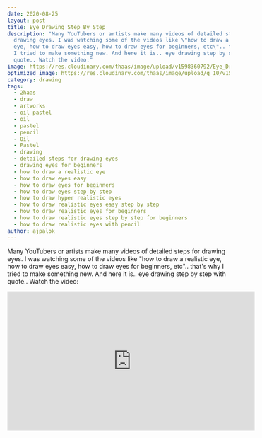 ```yaml
---
date: 2020-08-25
layout: post
title: Eye Drawing Step By Step
description: "Many YouTubers or artists make many videos of detailed steps for
  drawing eyes. I was watching some of the videos like \"how to draw a realistic
  eye, how to draw eyes easy, how to draw eyes for beginners, etc\".. that's why
  I tried to make something new. And here it is.. eye drawing step by step with
  quote.. Watch the video:"
image: https://res.cloudinary.com/thaas/image/upload/v1598360792/Eye_Drawing_Step_By_Step_x1zizx.jpg
optimized_image: https://res.cloudinary.com/thaas/image/upload/q_10/v1598360792/Eye_Drawing_Step_By_Step_x1zizx.jpg
category: drawing
tags:
  - 2haas
  - draw
  - artworks
  - oil pastel
  - oil
  - pastel
  - pencil
  - Oil
  - Pastel
  - drawing
  - detailed steps for drawing eyes
  - drawing eyes for beginners
  - how to draw a realistic eye
  - how to draw eyes easy
  - how to draw eyes for beginners
  - how to draw eyes step by step
  - how to draw hyper realistic eyes
  - how to draw realistic eyes easy step by step
  - how to draw realistic eyes for beginners
  - how to draw realistic eyes step by step for beginners
  - how to draw realistic eyes with pencil
author: ajpalok
---
```

Many YouTubers or artists make many videos of detailed steps for drawing eyes. I was watching some of the videos like "how to draw a realistic eye, how to draw eyes easy, how to draw eyes for beginners, etc".. that's why I tried to make something new. And here it is.. eye drawing step by step with quote.. Watch the video:
<iframe width="560" height="315" src="https://www.youtube-nocookie.com/embed/UchwPEAXT_g" frameborder="0" allow="accelerometer; autoplay; encrypted-media; gyroscope; picture-in-picture" allowfullscreen></iframe>

 